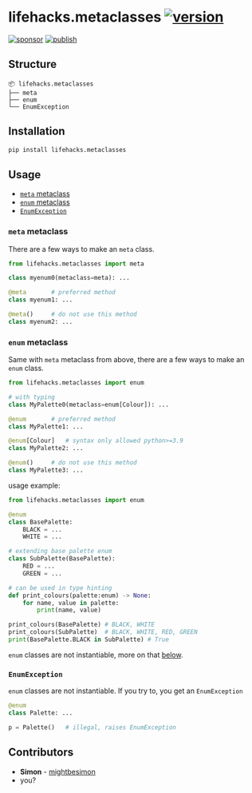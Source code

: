 # lifehacks.metaclasses [![version](https://img.shields.io/pypi/v/lifehacks.metaclasses?label=)](https://pypi.org/project/lifehacks-metaclasses/)

[![sponsor](https://img.shields.io/github/sponsors/mightbesimon?color=red&label=Sponsor&logo=github)](https://github.com/sponsors/mightbesimon)
[![publish](https://github.com/mightbesimon/lifehacks.metaclasses/actions/workflows/publish.yml/badge.svg)](https://github.com/mightbesimon/lifehacks.metaclasses)

## Structure

```plaintext
📦 lifehacks.metaclasses
├── meta
├── enum
└── EnumException
```

## Installation

```bash
pip install lifehacks.metaclasses
```

## Usage

- [`meta` metaclass](#meta-metaclass)
- [`enum` metaclass](#enum-metaclass)
- [`EnumException`](#enumexception)

### `meta` metaclass

There are a few ways to make an `meta` class.

```python
from lifehacks.metaclasses import meta

class myenum0(metaclass=meta): ...

@meta  		# preferred method
class myenum1: ...

@meta()		# do not use this method
class myenum2: ...
```

### `enum` metaclass

Same with `meta` metaclass from above,
there are a few ways to make an `enum` class.

```python
from lifehacks.metaclasses import enum

# with typing
class MyPalette0(metaclass=enum[Colour]): ...

@enum  		# preferred method
class MyPalette1: ...

@enum[Colour]	# syntax only allowed python>=3.9
class MyPalette2: ...

@enum()		# do not use this method
class MyPalette3: ...
```

usage example:

```python
from lifehacks.metaclasses import enum

@enum
class BasePalette:
	BLACK = ...
	WHITE = ...

# extending base palette enum
class SubPalette(BasePalette):
	RED = ...
	GREEN = ...

# can be used in type hinting
def print_colours(palette:enum) -> None:
	for name, value in palette:
		print(name, value)

print_colours(BasePalette) # BLACK, WHITE
print_colours(SubPalette)  # BLACK, WHITE, RED, GREEN
print(BasePalette.BLACK in SubPalette) # True
```

`enum` classes are not instantiable, more on that [below](#enumexception).

### `EnumException`

`enum` classes are not instantiable.
If you try to, you get an `EnumException`

```python
@enum
class Palette: ...

p = Palette()	# illegal, raises EnumException
```

## Contributors

- **Simon** - [mightbesimon](https://github.com/mightbesimon)
- you?
